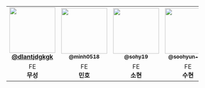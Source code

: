 
<table>
  <tbody>
    <tr>
        <td align="center"><a href="https://github.com/dlantjdgkgk"><img src="https://avatars.githubusercontent.com/u/79708688?v=4" width="120px;"  ><br /><sub><a href="https://github.com/dlantjdgkgk"><b>@dlantjdgkgk</b></sub></a><br/></td>
      <td align="center"><a href="https://github.com/minh0518"><img src="https://avatars.githubusercontent.com/u/78631876?v=4" width="120px;" alt=""/><br /><sub><b>@minh0518</b></sub></a><br/></td>
                <td align="center"><a href="https://github.com/sohy19"><img src="https://avatars.githubusercontent.com/u/88651937?v=4" width="120px;" alt=""/><br /><sub><b>@sohy19</b></sub></a><br/></td>
      <td align="center"><a href="https://github.com/oohyun-dev"><img src="https://avatars.githubusercontent.com/u/81623931?s=96&v=4" width="120px;" alt=""/><br /><sub><b>@soohyun-dev</b></sub></a><br/></td>
        <td align="center"><a href="https://github.com/leehyewon0531"><img src="https://avatars.githubusercontent.com/u/50830078?v=4" width="120px;" alt=""/><br /><sub><b>@leehyewon0531</b></sub></a><br/></td>
    </tr>
    <tr>
        <td align="center">FE <br/><span style="font-weight : bold">무성</span></td>
        <td align="center" >FE <br/><span style="font-weight : bold">민호</span></td>
        <td align ="center"> FE <br/> <span style="font-weight : bold">소현</span></td>
        <td align="center">FE <br/> <span style="font-weight : bold">수현</span></td>
        <td align="center" >FE <br/> <span style="font-weight : bold">혜원</span></td>  
    </tr>
    </tbody>
</table>
